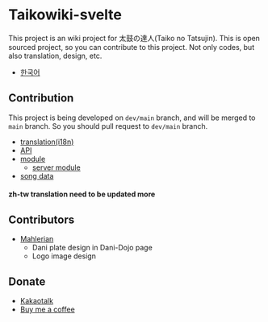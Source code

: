 # Taikowiki-svelte

This project is an wiki project for 太鼓の達人(Taiko no Tatsujin). This is open sourced project, so you can contribute to this project. Not only codes, but also translation, design, etc.

- [한국어](/docs/ko/readme.md)

## Contribution

This project is being developed on `dev/main` branch, and will be merged to `main` branch. So you should pull request to `dev/main` branch.

- [translation(i18n)](/docs/i18n.md)
- [API](/docs/api.md)
- [module](/docs/module.md)
    - [server module](/docs/server_module.md)
- [song data](/docs/song%20data.md)

#### zh-tw translation need to be updated more

## Contributors

- [Mahlerian](https://x.com/IchBinMahlerian)
    - Dani plate design in Dani-Dojo page
    - Logo image design

## Donate

- [Kakaotalk](https://open.kakao.com/me/hotsixman)
- [Buy me a coffee](https://buymeacoffee.com/hotsixman)
